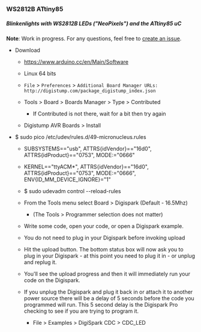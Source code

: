 ### WS2812B ATtiny85

##### Blinkenlights with WS2812B LEDs ("NeoPixels") and the ATtiny85 uC

**Note**: Work in progress. For any questions, feel free to [create an issue](https://github.com/rogerdahl/ws2812b-neopixel-stuff/issues/new).

* Download

    * https://www.arduino.cc/en/Main/Software
    * Linux 64 bits

    * `File` > `Preferences` > `Additional Board Manager URLs:` `http://digistump.com/package_digistump_index.json`

    * Tools > Board > Boards Manager > Type > Contributed
    
        * If Contributed is not there, wait for a bit then try again
  
    * Digistump AVR Boards > Install

* $ sudo pico /etc/udev/rules.d/49-micronucleus.rules

    * SUBSYSTEMS=="usb", ATTRS{idVendor}=="16d0", ATTRS{idProduct}=="0753", MODE:="0666"

    * KERNEL=="ttyACM*", ATTRS{idVendor}=="16d0", ATTRS{idProduct}=="0753", MODE:="0666", ENV{ID_MM_DEVICE_IGNORE}="1"

    * $ sudo udevadm control --reload-rules
    
    * From the Tools menu select Board > Digispark (Default - 16.5Mhz)
    
        * (The Tools > Programmer selection does not matter)
    
    * Write some code, open your code, or open a Digispark example.
    
    * You do not need to plug in your Digispark before invoking upload
    
    * Hit the upload button. The bottom status box will now ask you to plug in your Digispark - at this point you need to plug it in - or unplug and replug it.
    
    * You'll see the upload progress and then it will immediately run your code on the Digispark.
    
    * If you unplug the Digispark and plug it back in or attach it to another power source there will be a delay of 5 seconds before the code you programmed will run. This 5 second delay is the Digispark Pro checking to see if you are trying to program it.
        
        * File > Examples > DigiSpark CDC > CDC_LED
